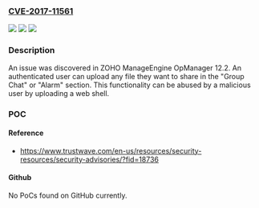 ### [CVE-2017-11561](https://cve.mitre.org/cgi-bin/cvename.cgi?name=CVE-2017-11561)
![](https://img.shields.io/static/v1?label=Product&message=n%2Fa&color=blue)
![](https://img.shields.io/static/v1?label=Version&message=n%2Fa&color=blue)
![](https://img.shields.io/static/v1?label=Vulnerability&message=n%2Fa&color=brighgreen)

### Description

An issue was discovered in ZOHO ManageEngine OpManager 12.2. An authenticated user can upload any file they want to share in the "Group Chat" or "Alarm" section. This functionality can be abused by a malicious user by uploading a web shell.

### POC

#### Reference
- https://www.trustwave.com/en-us/resources/security-resources/security-advisories/?fid=18736

#### Github
No PoCs found on GitHub currently.

